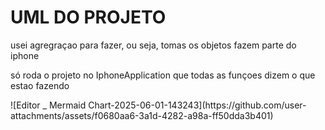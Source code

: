 
<h1>UML DO PROJETO</h1>
<p>usei agregraçao para fazer, ou seja, tomas os objetos fazem parte do iphone</p>
<p>só roda o projeto no IphoneApplication que todas as funçoes dizem o que estao fazendo</p>
![Editor _ Mermaid Chart-2025-06-01-143243](https://github.com/user-attachments/assets/f0680aa6-3a1d-4282-a98a-ff50dda3b401)
